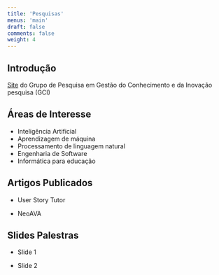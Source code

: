 ```yaml
---
title: 'Pesquisas'
menus: 'main'
draft: false
comments: false
weight: 4
---
```


## Introdução

[Site](https://sites.google.com/view/grupogci) do Grupo de Pesquisa em Gestão do Conhecimento e da Inovação pesquisa (GCI)

## Áreas de Interesse

* Inteligência Artificial
* Aprendizagem de máquina
* Processamento de linguagem natural
* Engenharia de Software
* Informática para educação

 ## Artigos Publicados

* User Story Tutor

* NeoAVA

 ## Slides Palestras

* Slide 1

* Slide 2

 
